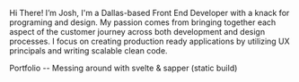 Hi There! I’m Josh, I'm a Dallas-based Front End Developer with a knack for programing and design.
My passion comes from bringing together each aspect of the customer journey across both development and design processes.
I focus on creating production ready applications by utilizing UX principals and writing scalable clean code.

Portfolio --
Messing around with svelte & sapper (static build)
